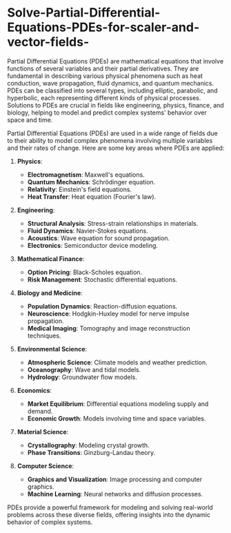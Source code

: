 # Solve-Partial-Differential-Equations-PDEs-for-scaler-and-vector-fields-

Partial Differential Equations (PDEs) are mathematical equations that involve functions of several variables and their partial derivatives. They are fundamental in describing various physical phenomena such as heat conduction, wave propagation, fluid dynamics, and quantum mechanics. PDEs can be classified into several types, including elliptic, parabolic, and hyperbolic, each representing different kinds of physical processes. Solutions to PDEs are crucial in fields like engineering, physics, finance, and biology, helping to model and predict complex systems' behavior over space and time.

Partial Differential Equations (PDEs) are used in a wide range of fields due to their ability to model complex phenomena involving multiple variables and their rates of change. Here are some key areas where PDEs are applied:

1. **Physics**:
   - **Electromagnetism**: Maxwell's equations.
   - **Quantum Mechanics**: Schrödinger equation.
   - **Relativity**: Einstein's field equations.
   - **Heat Transfer**: Heat equation (Fourier's law).

2. **Engineering**:
   - **Structural Analysis**: Stress-strain relationships in materials.
   - **Fluid Dynamics**: Navier-Stokes equations.
   - **Acoustics**: Wave equation for sound propagation.
   - **Electronics**: Semiconductor device modeling.

3. **Mathematical Finance**:
   - **Option Pricing**: Black-Scholes equation.
   - **Risk Management**: Stochastic differential equations.

4. **Biology and Medicine**:
   - **Population Dynamics**: Reaction-diffusion equations.
   - **Neuroscience**: Hodgkin-Huxley model for nerve impulse propagation.
   - **Medical Imaging**: Tomography and image reconstruction techniques.

5. **Environmental Science**:
   - **Atmospheric Science**: Climate models and weather prediction.
   - **Oceanography**: Wave and tidal models.
   - **Hydrology**: Groundwater flow models.

6. **Economics**:
   - **Market Equilibrium**: Differential equations modeling supply and demand.
   - **Economic Growth**: Models involving time and space variables.

7. **Material Science**:
   - **Crystallography**: Modeling crystal growth.
   - **Phase Transitions**: Ginzburg-Landau theory.

8. **Computer Science**:
   - **Graphics and Visualization**: Image processing and computer graphics.
   - **Machine Learning**: Neural networks and diffusion processes.

PDEs provide a powerful framework for modeling and solving real-world problems across these diverse fields, offering insights into the dynamic behavior of complex systems.
